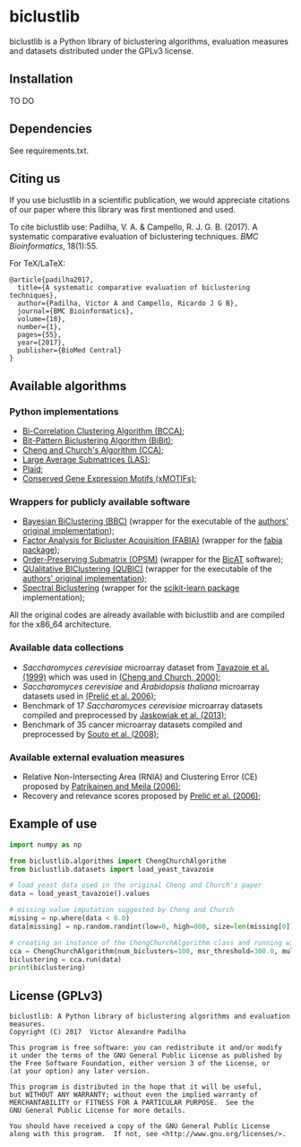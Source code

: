 # biclustlib

biclustlib is a Python library of biclustering algorithms, evaluation measures and datasets distributed under the GPLv3 license.

## Installation

TO DO

## Dependencies

See requirements.txt.

## Citing us
If you use biclustlib in a scientific publication, we would appreciate citations of our paper where this library was first mentioned and used.

To cite biclustlib use: Padilha, V. A. & Campello, R. J. G. B. (2017). A systematic comparative evaluation of biclustering techniques. *BMC Bioinformatics*, 18(1):55.

For TeX/LaTeX:

    @article{padilha2017,
      title={A systematic comparative evaluation of biclustering techniques},
      author={Padilha, Victor A and Campello, Ricardo J G B},
      journal={BMC Bioinformatics},
      volume={18},
      number={1},
      pages={55},
      year={2017},
      publisher={BioMed Central}
    }

## Available algorithms

### Python implementations

* [Bi-Correlation Clustering Algorithm (BCCA)](https://academic.oup.com/bioinformatics/article/25/21/2795/227776/Bi-correlation-clustering-algorithm-for);
* [Bit-Pattern Biclustering Algorithm (BiBit)](https://academic.oup.com/bioinformatics/article/27/19/2738/231788/A-biclustering-algorithm-for-extracting-bit);
* [Cheng and Church's Algorithm (CCA)](https://www.researchgate.net/profile/George_Church/publication/2329589_Biclustering_of_Expression_Data/links/550c04030cf2063799394f5e.pdf);
* [Large Average Submatrices (LAS)](http://www.jstor.org/stable/30242874?seq=1#page_scan_tab_contents);
* [Plaid](http://www.sciencedirect.com/science/article/pii/S0167947304000295);
* [Conserved Gene Expression Motifs (xMOTIFs)](https://books.google.com.br/books?hl=pt-BR&lr=&id=5_fRL7rSSX0C&oi=fnd&pg=PA77&dq=extracting+conserved+gene+expression+motifs&ots=I7pzAch3Oq&sig=3BfxcMpfy4lHyD74xBCoSK-PhFo#v=onepage&q&f=false);

### Wrappers for publicly available software

* [Bayesian BiClustering (BBC)](https://bmcgenomics.biomedcentral.com/articles/10.1186/1471-2164-9-S1-S4) (wrapper for the executable of the [authors' original implementation](http://www.people.fas.harvard.edu/~junliu/BBC/));
* [Factor Analysis for Bicluster Acquisition (FABIA)](https://academic.oup.com/bioinformatics/article/26/12/1520/287036/FABIA-factor-analysis-for-bicluster-acquisition) (wrapper for the [fabia package](https://github.com/bioinf-jku/pyfabia));
* [Order-Preserving Submatrix (OPSM)](http://online.liebertpub.com/doi/abs/10.1089/10665270360688075) (wrapper for the [BicAT](http://people.ee.ethz.ch/~sop/bicat/) software);
* [QUalitative BIClustering (QUBIC)](https://academic.oup.com/nar/article/37/15/e101/2409951/QUBIC-a-qualitative-biclustering-algorithm-for) (wrapper for the executable of the [authors' original implementation](http://csbl.bmb.uga.edu/~maqin/bicluster/));
* [Spectral Biclustering](http://genome.cshlp.org/content/13/4/703.short) (wrapper for the [scikit-learn package](http://scikit-learn.org/stable/modules/generated/sklearn.cluster.bicluster.SpectralBiclustering.html) implementation);

All the original codes are already available with biclustlib and are compiled for the x86_64 architecture.

### Available data collections

* *Saccharomyces cerevisiae* microarray dataset from [Tavazoie et al. (1999)](http://www.alterlab.org/teaching/BIOEN3070/papers/Tavazoie_1999.pdf) which was used in [(Cheng and Church, 2000)](https://www.researchgate.net/profile/George_Church/publication/2329589_Biclustering_of_Expression_Data/links/550c04030cf2063799394f5e.pdf);
* *Saccharomyces cerevisiae* and *Arabidopsis thaliana* microarray datasets used in [(Prelić et al. 2006)](https://academic.oup.com/bioinformatics/article/22/9/1122/200492/A-systematic-comparison-and-evaluation-of);
* Benchmark of 17 *Saccharomyces cerevisiae* microarray datasets compiled and preprocessed by [Jaskowiak et al. (2013)](http://ieeexplore.ieee.org/abstract/document/6461019/);
* Benchmark of 35 cancer microarray datasets compiled and preprocessed by [Souto et al. (2008)](https://bmcbioinformatics.biomedcentral.com/articles/10.1186/1471-2105-9-497);

### Available external evaluation measures

* Relative Non-Intersecting Area (RNIA) and Clustering Error (CE) proposed by [Patrikainen and Meila (2006)](http://ieeexplore.ieee.org/abstract/document/1637417/);
* Recovery and relevance scores proposed by [Prelić et al. (2006)](https://academic.oup.com/bioinformatics/article/22/9/1122/200492/A-systematic-comparison-and-evaluation-of);

## Example of use

```python
import numpy as np

from biclustlib.algorithms import ChengChurchAlgorithm
from biclustlib.datasets import load_yeast_tavazoie

# load yeast data used in the original Cheng and Church's paper
data = load_yeast_tavazoie().values

# missing value imputation suggested by Cheng and Church
missing = np.where(data < 0.0)
data[missing] = np.random.randint(low=0, high=800, size=len(missing[0]))

# creating an instance of the ChengChurchAlgorithm class and running with the parameters of the original study
cca = ChengChurchAlgorithm(num_biclusters=100, msr_threshold=300.0, multiple_node_deletion_threshold=1.2)
biclustering = cca.run(data)
print(biclustering)
```

## License (GPLv3)
    biclustlib: A Python library of biclustering algorithms and evaluation measures.
    Copyright (C) 2017  Victor Alexandre Padilha

    This program is free software: you can redistribute it and/or modify
    it under the terms of the GNU General Public License as published by
    the Free Software Foundation, either version 3 of the License, or
    (at your option) any later version.

    This program is distributed in the hope that it will be useful,
    but WITHOUT ANY WARRANTY; without even the implied warranty of
    MERCHANTABILITY or FITNESS FOR A PARTICULAR PURPOSE.  See the
    GNU General Public License for more details.

    You should have received a copy of the GNU General Public License
    along with this program.  If not, see <http://www.gnu.org/licenses/>.
